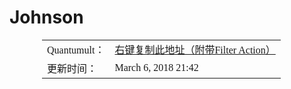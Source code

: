# Johnson
<table style="margin: auto; width: 400px; font-family: '微软雅黑';">
				<tr>
					<td>Quantumult：</td>
					<td align="left"><a href="https://raw.githubusercontent.com/johnsonmoment24/Johnson/master/Quantumult_Lite.conf" target="_blank">右键复制此地址（附带Filter Action）</a></td>
				</tr>
				<tr>
					<td>更新时间：</td>
					<td align="left">March 6, 2018 21:42</td>
				</tr>
			</table>
